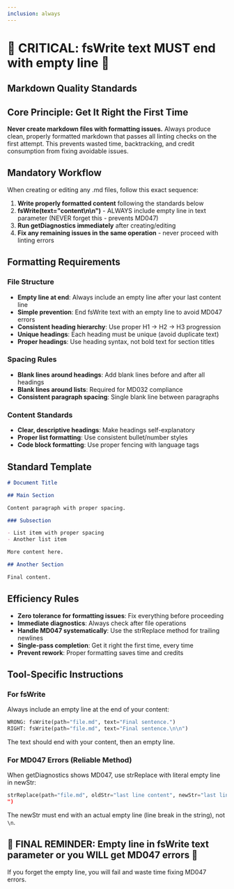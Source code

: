 ```yaml
---
inclusion: always
---
```


# 🚨 CRITICAL: fsWrite text MUST end with empty line 🚨

## Markdown Quality Standards

## Core Principle: Get It Right the First Time

**Never create markdown files with formatting issues.** Always produce clean, properly formatted markdown that passes all linting checks on the first attempt. This prevents wasted time, backtracking, and credit consumption from fixing avoidable issues.

## Mandatory Workflow

When creating or editing any .md files, follow this exact sequence:

1. **Write properly formatted content** following the standards below
2. **fsWrite(text="content\n\n")** - ALWAYS include empty line in text parameter (NEVER forget this - prevents MD047)
3. **Run getDiagnostics immediately** after creating/editing
4. **Fix any remaining issues in the same operation** - never proceed with linting errors

## Formatting Requirements

### File Structure

- **Empty line at end**: Always include an empty line after your last content line
- **Simple prevention**: End fsWrite text with an empty line to avoid MD047 errors
- **Consistent heading hierarchy**: Use proper H1 → H2 → H3 progression
- **Unique headings**: Each heading must be unique (avoid duplicate text)
- **Proper headings**: Use heading syntax, not bold text for section titles

### Spacing Rules

- **Blank lines around headings**: Add blank lines before and after all headings
- **Blank lines around lists**: Required for MD032 compliance
- **Consistent paragraph spacing**: Single blank line between paragraphs

### Content Standards

- **Clear, descriptive headings**: Make headings self-explanatory
- **Proper list formatting**: Use consistent bullet/number styles
- **Code block formatting**: Use proper fencing with language tags

## Standard Template

```markdown
# Document Title

## Main Section

Content paragraph with proper spacing.

### Subsection

- List item with proper spacing
- Another list item

More content here.

## Another Section

Final content.
```

## Efficiency Rules

- **Zero tolerance for formatting issues**: Fix everything before proceeding
- **Immediate diagnostics**: Always check after file operations
- **Handle MD047 systematically**: Use the strReplace method for trailing newlines
- **Single-pass completion**: Get it right the first time, every time
- **Prevent rework**: Proper formatting saves time and credits

## Tool-Specific Instructions

### For fsWrite

Always include an empty line at the end of your content:

```python
WRONG: fsWrite(path="file.md", text="Final sentence.")
RIGHT: fsWrite(path="file.md", text="Final sentence.\n\n")
```

The text should end with your content, then an empty line.

### For MD047 Errors (Reliable Method)

When getDiagnostics shows MD047, use strReplace with literal empty line in newStr:

```python
strReplace(path="file.md", oldStr="last line content", newStr="last line content.
")
```

The newStr must end with an actual empty line (line break in the string), not `\n`.

## 🚨 FINAL REMINDER: Empty line in fsWrite text parameter or you WILL get MD047 errors 🚨

If you forget the empty line, you will fail and waste time fixing MD047 errors.
